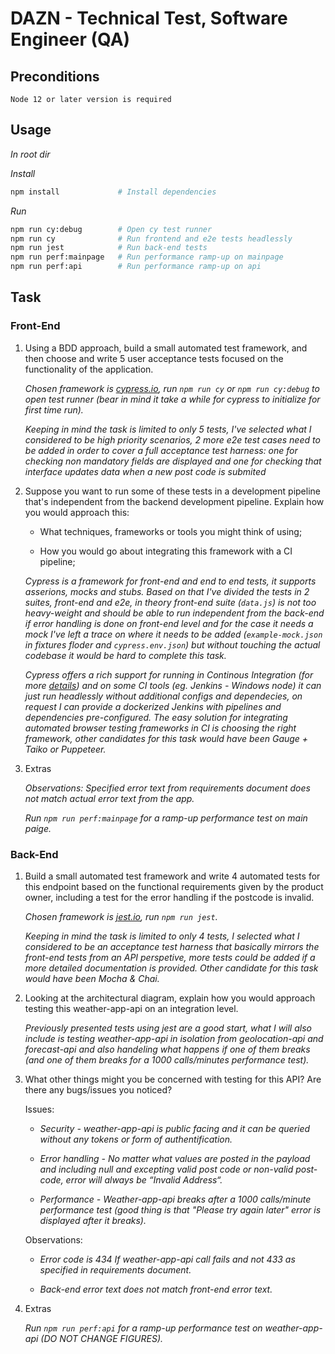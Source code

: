 # DAZN - Technical Test, Software Engineer (QA)

## Preconditions

```
Node 12 or later version is required
```

## Usage

_In root dir_

_Install_

```sh
npm install             # Install dependencies
```

_Run_
```sh            
npm run cy:debug        # Open cy test runner
npm run cy              # Run frontend and e2e tests headlessly 
npm run jest            # Run back-end tests
npm run perf:mainpage   # Run performance ramp-up on mainpage
npm run perf:api        # Run performance ramp-up on api
```

## Task

### Front-End

1. Using a BDD approach, build a small automated test framework, and then choose and write 5 user acceptance tests focused on the functionality of the application.

    _Chosen framework is [cypress.io](https://www.cypress.io/), run `npm run cy` or `npm run cy:debug` to open test runner (bear in mind it take a while for cypress to initialize for first time run)._ 
    
    _Keeping in mind the task is limited to only 5 tests, I've selected what I considered to be high priority scenarios, 2 more e2e test cases need to be added in order to cover a full acceptance test harness: one for checking non mandatory fields are displayed and one for checking that interface updates data when a new post code is submited_

1. Suppose you want to run some of these tests in a development pipeline that's independent from the backend development pipeline. Explain how you would approach this:

    - What techniques, frameworks or tools you might think of using;

    - How you would go about integrating this framework with a CI pipeline;

    _Cypress is a framework for front-end and end to end tests, it supports asserions, mocks and stubs. Based on that I've divided the tests in 2 suites, front-end and e2e, in theory front-end suite (`data.js`) is not too heavy-weight and should be able to run independent from the back-end if error handling is done on front-end level and for the case it needs a mock I've left a trace on where it needs to be added (`example-mock.json` in fixtures floder and `cypress.env.json`) but without touching the actual codebase it would be hard to complete this task._
    
    _Cypress offers a rich support for running in Continous Integration (for more [details](https://docs.cypress.io/guides/guides/continuous-integration.html#Boot-your-server)) and on some CI tools (eg. Jenkins - Windows node) it can just run headlessly without additional configs and dependecies, on request I can provide a dockerized Jenkins with pipelines and dependencies pre-configured. The easy solution for integrating automated browser testing frameworks in CI is choosing the right framework, other candidates for this task would have been Gauge + Taiko or Puppeteer._
  

1. Extras

    _Observations: Specified error text from requirements document does not match actual error text from the app._

    _Run `npm run perf:mainpage` for a ramp-up performance test on main paige._

### Back-End

1. Build a small automated test framework and write 4 automated tests for this endpoint based on the functional requirements given by the product owner, including a test for the error handling if the postcode is invalid.

    _Chosen framework is [jest.io](https://jestjs.io/), run `npm run jest`._ 

    _Keeping in mind the task is limited to only 4 tests, I selected what I considered to be an acceptance test harness that basically mirrors the front-end tests from an API perspetive, more tests could be added if a more detailed documentation is provided. Other candidate for this task would have been Mocha & Chai._

1. Looking at the architectural diagram, explain how you would approach testing this weather-app-api on an integration level.

    _Previously presented tests using jest are a good start, what I will also include is testing weather-app-api in isolation from geolocation-api and forecast-api and also handeling what happens if one of them breaks (and one of them breaks for a 1000 calls/minutes performance test)._

1. What other things might you be concerned with testing for this API? Are there any bugs/issues you noticed?

    Issues:

    - _Security - weather-app-api is public facing and it can be queried without any tokens or form of authentification._ 

    - _Error handling - No matter what values are posted in the payload and including null and excepting valid post code or non-valid post-code, error will always be “Invalid Address“._

    - _Performance - Weather-app-api breaks after a 1000 calls/minute performance test (good thing is that "Please try again later" error is displayed after it breaks)._

    Observations:

    - _Error code is 434 If weather-app-api call fails and not 433 as specified in requirements document._

    - _Back-end error text does not match front-end error text._

1. Extras

    _Run `npm run perf:api` for a ramp-up performance test on weather-app-api (DO NOT CHANGE FIGURES)._
